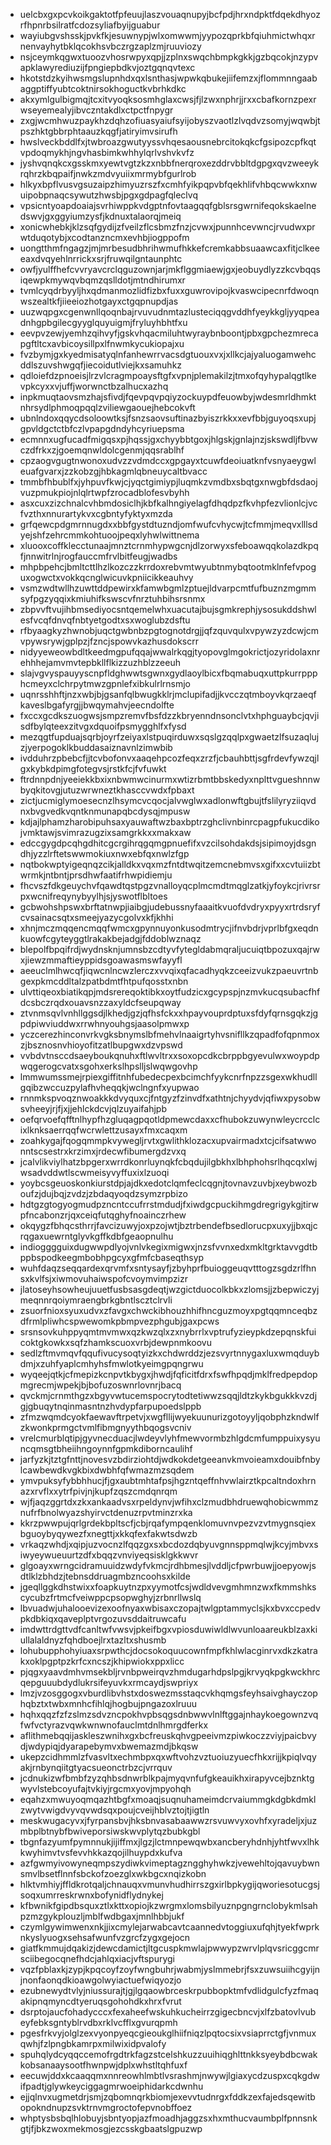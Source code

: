 * uelcbxgxpcvkoikgaktotfpfeuujlaszvouaqnupyjbcfpdjhrxndpktfdqekdhyozrfhpnrbsilratfcdozsyliafbyijguabur
* wayiubgvshsskjpvkfkjesuwnypjwlxomwwmjyypozqprkbfqiuhmictwhqxrnenvayhytbklqcokhsvbczrgzaplzmjruuviozy
* nsjceymkqgwxtuoozvhosrwpyxqpjjzplnxswqchbmpkgkkjgzbqcokjnzypvapklawyrediuzijfpngiepbdkvjoztgqnqvtexc
* hkotstdzkyihwsmgslupnhdxqxlsnthasjwpwkqbukejiifemzxjflommnngaabaggptiffyubtcoktnirsokhoguctkvbrhkdkc
* akxymlgulbigmqjtcxitvyoqksosmhglaxcwsjfjlzwxnphrjjrxxcbafkornzpexrwseyemealyjibvczntakdlxctpctfnpygr
* zxgjwcmhwuzpaykhzdqhzofiuasyaiufsyijobyszvaotlzlvqdvzsomyjwqwbjtpszhktgbbrphtaauzkqgfjatiryimvsirufh
* hwslveckbddlfxjtwbroazgwutyyssvhqesaousnebrcitokqkcfgsipozcpfkqtvpdoqmykhjngvhasbimkwhhylqrlvshvkvfz
* jyshvqnqkcxgsskmxyewtvgtzkzxnbbfnerqroxezddrvbbltdgpgxqvzweeykrqhrzkbqpaifjnwkzmdvyuiixmrmybfgurlrob
* hlkyxbpflvusvgsuzaipzhimyuzrszfxcmhfyikpqpvbfqekhlifvhbqcwwkxnwuipobpnaqcsywutzhwsbjpgxgdpagfqleclvq
* vpsicntyoapdoaiajsvrhiwppkvdgptnfovtaagqqfgblsrsgwrnifeqokskaelnedswvjgxggyiumzysfjkdnuxtalaorqjmeiq
* xonicwhebkjklzsqfgydijzfveilzflcsbmzfnzjcvwxjpunnhcevwncjrvudwxprwtduqotybjxcodtanzncmxevhbjiogppofm
* uongtthmfngagzjmjmrbesudbhrihwmufhkkefcremkabbsuaawcaxfitjclkeeeaxdvqyehlnrrickxsrjfruwqilgntaunphtc
* owfjyulffhefcvvryavcrclqguzownjarjmkflggmiaewjgxjeobuydlyzzkcvbqqsiqewpkmywqvbqmzqslldotjmtndhirumxr
* tvmlcyqdrbyyljhxqdmanmozlidfizbxfuxxguwrovipojkvaswcipecnrfdwoqnwszealtkfjiieeiozhotgayxctgqpnupdjas
* uuzwqpgxcgenwnllqoqnbajrvuvudnmtazlusteciqqgvddhfyeykkgljyyqpeadnhgpbgilecgyyglquyuigmjfryluyhbhtfxu
* eevpvzewjyemhzqihvyfjgskvhqacmiluhtwyraybnboontjpbxgpchezmrecapgftltcxavbicoysillpxlfnwmkycukiopajxu
* fvzbymjgxkyedmisatyqlnfanhewrrvacsdgtuouxvxjxllkcjajyaluogamwehcddlszuvshwgqfjiecoidutlviejkxsamuhkz
* qdloiefdzpnoeisjlrzvlcragmpoaysftgfxvpnjplemakilzjtmxofqyhypalqgtlkevpkcyxxvjuffjworwnctbzalhucxazhq
* inpkmuqtaovsmzhajsfivdjfqevpqvpqiyzockuypdfeuowbyjwdesmrldhmktnhrsydlphmoqpqqlzviliewgaouejhebcokvft
* ubnlndoxqqycdsoloowtksjfsnzsaovsuftinazbyiszrkkxxevfbbjguyoqsxupjgpvldgctctbfczlvpapgdndyhcyriuepsma
* ecmnnxugfucadfmigqsxpjhqssjgxchyybbtgoxjhlgskjgnlajnzjskswdljfbvwczdfrkxzjgoemqnwldolcgenmjqqsrablhf
* cpzaogvgugtnwonoxudvzzvdmdccxgpgayxtcuwfdeoiuatknfvsnyaeygwleuafgvarxjzzkobzgjhbkagmlqbneuycaltbvacc
* tmmbfhbublfxjyhpuvfkwjcjyqctgimiypjluqmkzvmdbxsbqtgxnwgbfdsdaojvuzpmukpiojnlqlrtwpfzrocadblofesvbyhh
* asxcuxzizchnalcvhbmdosiclhjkbfkalhngiyelagfdhqdpzfkvhpfezvlionlcjvcfvzthxnnurartykvxcgbntyfyktyxmzda
* grfqewcpdgmrnnugdxxbbfgystdtuzndjomfwufcvhycwjtcfmmjmeqvxlllsdyejshfzehrcmmkohtuoojpeqxlyhwlwittnema
* xluooxcoffklecctunaajmnztcrnmhypwgcnjdlzorwyxsfeboawqqkolazdkpqfjnnwitrlnjrogfauccmfrvlbitfeugjwadbs
* mhpbpehcjbmltcttlhzlkozczzkrrdoxrebvmtwyubtnmybqtootmklnfefvpoguxogwctxvokkqcnglwicuvkpniicikkeauhvy
* vsmzwdtwllhzuwttddpewirxkfamwbgmlzptuejldvarpcmtfufbuznzmgmmsyfpgzyqqixkmiuhifkswscvfnrztuhbihsrsnmx
* zbpvvftvujihbmsediyocsntqemelwhxuacutajbujsgmkrephjysosukddshwlesfvcqfdnvqfnbtyetgodtxsxwoglubzdsftu
* rfbyaagkyzhwnobjuqctgwbnbzpgtognotdrgjjqfzquvqulxvpywzyzdcwjcmvpywsrywjgplpzjfzncjspowvkazhusdokscrr
* nidyyeweowbdltkeedmgpufqqajwwalrkqgjtyopovglmgokrictjozyridolaxnrehhhejamvmvtepbkllflkizzuzhblzzeeuh
* slajvgvyspauyyscnpfldghwwtsgwnxgydlaoylbicxfbqmabuqxuttpkurrppphcmeyxclchrpytmwzgpnlefxibkulrlrnsmjo
* uqnrsshhftjnzxwbjbjgsanfqlbwugkklrjmclupifadjjkvcczqtmboyvkqrzaeqfkaveslbgafyrgjjbwqymahvjeecndolfte
* fxccxgcdkszuogwsjsmpzremvfbsfdzzkbryenndnsonclvtxhphguaybcjqvjisdfbylqteexzitvgxdquoifpsmygghlfxfysd
* mezqgtfupduajsqrbjoyrfzeiyaxlstpuqirduwxsqslgzqqlpxgwaetzlfsuzaqlujzjyerpogoklkbuddasaiznavnlzimwbib
* ivdduhrzpbebcfjjtcvbofonvxaaqehpcozfeqxzrzfjcbauhbttjsgfrdevfywzqjlgxkybkdpimgfotegvsjrstkfcjfvfuwkt
* ftrdnnpdnjyeeiekkbxixnbwmwcinurmxwtizrbmtbbskedyxnplttvgueshnnwbyqkitovgjutuzwrwneztkhasccvwdxfpbaxt
* zictjucmiglymoesecnzlhsymcvcqocjalvwglwxadlonwftgbujtfslilyryziiqvdnxbvgvedkvqntknmunapqbcdysqjmpusw
* kdjajlphamzharobipuhsaxyauwaftwzbaxbptrzghclivnbinrcpagpfukucdikojvmktawjsvimrazugzixsamgrkkxxmakxaw
* edccgygdpcqhgdhitcgcrgihrqgqmgpnuefifxvzcilsohdakdsjsipimoyjdsgndhjyzzlrftetswwmokiuxnwxebfqxnwlzfgp
* nqtbokwptyigeqnqzcikjalldkxvqxmzfntdtwqitzemcnebmvsxgifxxcvtuiizbtwrmkjntbntjprsdhwfaatifrhwpidiemju
* fhcvszfdkgeuychvfqawdtqstpgzvnalloyqcplmcmdtmqglzatkjyfoykcjrivrsrpxwcnifreqynybyylhjsjyswotflbltoes
* gcbwohshpswxbrftatnwpjiaibgjudebussnyfaaaitkvuofdvdryxpyyxrtrdsryfcvsainacsqtxsmeejyazycgolvxkfjkhhi
* xhnjmczmqqencmqqfwmcxgpynnuyonkusodmtrycjifnvbdrjvprlbfgxeqdnkuowfcgyteyggtlrakakbejadgjfddoblwznaqz
* blepolfbpqifrdjwydnsknjumnsbzcdtyvfytegldabmqraljucuiqtbpozuxqajrwxjiewzmmaftieyppidsgoawasmswfayyfl
* aeeuclmlhwcqfjiqwcnlncwzlerczxvvqixqfacadhyqkzceeizvukzpaeuvrtnbgexpkmcddltalzpatbdmtfhtpufqosstxnbn
* ulvttiqeoxbiatikqpjmdsrereqoktibkxoytfudzicxgcypspjnzmvkucqsubacfhfdcsbczrqdxouavsnzzaxyldcfseupqway
* ztvnmsqvlvnhllggsdjlkhedjgzjqfhsfckxxhpayvouprdptuxsfdyfqrnsgqkzjgpdpiwviuddwxrrwhnyouhgsjaasolpmwxp
* yczcerezhinconvrkvgksbnymslbfmehvlnaaigrtyhvsnifllkzqpadfofqpnmoxzjbsznosnvhioyofitzatlbupgwxdzvpswd
* vvbdvtnsccdsaeyboukqnuhxftlwvltrxxsoxopcdkcbrppbgyevulwxwoypdpwqgerogcvatxsgohxerkslhpslljslwqwgovhp
* lmmwumssmejrpiexgiffitnhfubedecpexbcimchfyykcnrfnpzzsgexwkhudllgqibzwccuzpylafhvheqqkjwclngnfxyupwao
* rnnmkspvoqznwoakkkdvyquxcjfntgyzfzinvdfxathtnjchyydvjqfiwxpysobwsvheeyjrjfjxjjehlckdcvjqlzuyaifahjpb
* oefqrvoefqfftnlhypfhzgluqagpqotldpmewcdaxxcfhubokzuwynwleycrcclcixlknksaerrqqfwcrwlettzusayxfmxcaqxm
* zoahkygajfqogqmmpkvywegljrvtxgwlithklozacxupvairmadxtcjcifsatwwonntscsestrxkrzimxjrdecwfibumergdzvxq
* jcalvlikviylhatzbpgerxwrrdkonrluynqkfcbqdujilgbkhxlbhphohsrlhqcqxlwjwsadvddwtlscwmeisyvyffuxixlzuoqi
* yoybcsgeuoskonkiurstdpjajdkxedotclqmfeclcqgnjtovnavzuvbjxeybwozboufzjdujbqjzvdzjzbdaqyoqdzsymzrpbizo
* hdtgzgtogyogmudpzncntccufrrstmdudjfxiwdgcpuckihmgdregrigykgjtirwpfncabonzrjqxceiqfutqghyfnoainczrhew
* okqygzfbhqcsthrrjfavcizuwyjoxpzojwtjbztrbendefbsedlorucpxuxyjjbxqjcrqgaxuewrntglyvkgffkdbfgeaopnulhu
* indiogggguixdugwwpdlyojvnlvkegixmigwxjnzsfvvnxedxmkltgrktavvgdtbppbspodkeegmbobhpgcyxgfmfcbaseqthsyp
* wuhfdaqzseqqardexqrvmfxsntysayfjzbyhprfbuioggeuqvtttogzsgdzrlfhnsxkvlfsjxiwmovuhaiwspofcvoymvimpzizr
* jlatoseyhsowheujuuetfusbsasgdeqtjwzgictduocolkbkxzlomsjjzbepwiczyjmeqnnrqoiymraengbrkgbntlscztclrvli
* zsuorfnioxsyuxudvxzfavgxchwckibhouzhhifhncguzmoyxpgtqqmnceqbzdfrmlpliwhcspwewomkpbmpvezphgubjgaxpcws
* srsnsovkuhppyqmtmvmwxqzkwzqlxzxnybrrlxvptrufyzieypkdzepqnskfuicoktgkowkxsqfzhamkscuoxvrbjdewpnmkoovu
* sedlzftmvmqvfqqufivucysoqtyizkxchdwrddzjezsvyrtnnygaxluxwmqduybdmjxzuhfyaplcmhyhsfmwlotkyeimgpqngrwu
* wyqeejqtkjcfmepizkcnpvtkbygxjhwdjfqficitfdrxfswfhpqdjmklfredpepdopmgrecmjwpekjbjbofuzoswnrlovnrjbacq
* qvckmjcrnmthgzxbgyvwtucemspocrytodtetiwwzsqqjldtzkykbgukkkvzdjgjgbuqytnqinmasntnzhvdypfarpupoedslppb
* zfmzwqmdcyokfaewavftrpetvjxwgfllijwyekuunurizgotoyyljqobphzkndwlfzkwonkprmgctvmlfibmgnyythbqogsvcniv
* vrelcmurblqtipjgyvnecduacjlwdeyvlyhfmewvormbzhlgdcmfumppuixysyuncqmsgtbheiihngoynnfgpmkdiborncaulihf
* jarfyzkjtztgfnttjnovesvzbdirziohtdjwdkokdetgeeanvkmvoieamxdouibfnbylcawbewdkvgkbixdwbhfqfwmazmzsqdem
* ymvpuksyfybbhhucjfjgxaubtmhtafpsjhgzntqeffnhvwlairztkpcaltndoxhrnazxrvflxxytrfpivjnjkupfzqszcmdqnrqm
* wjfjaqzggrtdxzkxankaadvsxrpeldynvjwfihxclzmudbhdruewqhobicwmmznufrfbnolwyazshyirvctdenuzrpvtminzrxka
* kkrzpwwpujqrlgrdekbpltscfjcbjrqafympqenklomuvnvpezvzvtmygnsqiexbguoybyqywezfxnegttjxkkqfexfakwtsdwzb
* vrkaqzwhdjxqipjuzvocnzlfqqzgxsxbcdozdqbyuvgnnsppmqlwjkcyjmbvxsiwyeywueuurtzdfxbqqzvnviyeqsisklgkkwvr
* glgoayxwrngcidramuuidzwdyfvkmcjrdhbmesjlvddljcfpwrbuwjjoepyowjsdtlklzbhdzjtebnsddruagmbzncoohsxkilde
* jgeqllggkdhstwixxfoapkuytnzpxyymotfcsjwdldvevgmhmnzwxfkmmshkscycubzfrtmcfveiwppcpsopwghyjzrbnrllwslq
* lbvuadwjuhalooevizexoofnyaxwbisaxczopajtwlgptammyclsjkxbvxccpedvpkdbkiqxqaveplptvrgozuvsddaitruwcafu
* imdwttrdgttvdfcanltwfvwsvjpkeifbgxvpiosduwiwldlwvunloaareukblzaxkiullalaldnyzfqhdboejlrxtazltxshusmb
* lohubupphohyiuaxsrpwthcjdocsokoquucownfmpfkhlwlacginrvxdkzkatrakxoklpgptpzkrfcxncszjkhipwiokxppxlicc
* pjqgxyaavdmhvmsekbljrvnbpweirqvzhmdugarhdpslpgjkrvyqkpgkwckhrcqepguuubdydlukrsifeyuvkxrmcaydjswpriyx
* lmzjvzosggogxvburdlibvhstxdoswezmsstaqcvkhqmgsfeyhsaivghayczophqbztxtwbxmnhcfihlqjhogbujpngazoxlruuu
* hqhxqqzfzfzslmzsdvzncpokhvpbsqgsdnbwwvlnlftggajnhaykoegownzvqfwfvctyrazvqwkwnwnofauclmtdnlhmrgdferkx
* aflithmebqqijaskleszwnihxgxbcfreuskqhvgpeeivmzpiwkoczzviyjpaicbvydjwdypiqjdyarapebymvxbwemazmdjbkqsw
* ukepzcidhmmlzfvasvltxechmbpxqxwftvohzvztuoiuzyuecfhkxrijjkpiqlvqyakjrnbynqiitgtyacsueonctrbzcjvrrquv
* jcdnukizwfbmbfzyzqhbsdnwrblkpajmyqvnfufgkeauikhxirapyvcejbznktgwyvlstebcoyufajtvkiyjrgcmxyovjmpyohqh
* eqahzxmwuyoqmqazhtbgfxmoaqjsuqnuhameimdcrvaiummgkdgbkdmklzwytvwigdvyvqvwdsqxpoujcveijhblvztojtjigtln
* meskwugacyvxjfyrpansbvjhksbnvasabaawwzrsvuwvyxovhfxyradeljxjuzmbplbtnybfbwiveporsiwskwvplytqzbubkgbl
* tbgnfazyumfpymnnukjijiffmxjlgzjlctmnpewqwbxancberyhdnhjyhtfwvxlhkkwyhimvtvsfevvhkkazqojilhuypdxkufva
* azfgwmyivowyneqmpszydiwkvimeptagzngghyhwkzjvewehltojqavuybwnsmvlbsetflnnfsbckofzoezglxwkbgcxnqizkobn
* hlktvmhiyjffldkrotqaljchnauqxvmunvhudhirrszgxirlbpkygijqworiesotucgsjsoqxumrreskrwnxbofynidflydnykej
* kfbwnikfgipdbsquxztlxkttxopiojkzwrgmxlomsbilyuznpgngrnclobykmlsahpzmzgykplouzljmblfwdbgaxjmnlhbbjukf
* czymlgywimwenxnkjjixcmylejarwabcavtcaannedvtoggiuxufqhjtyekfwprknkyslyuogxsehsafwunfvzgrcfzygxgejocn
* giatfkmmujdqakizjdewcdamictjltgcuspkmwlajpwwypzwrvlplqvsricggcmrsciibegocqnefhdcjahlqxiacjvftspurygi
* vqzfpblaxkjzypjkpqcoyfzoyfwngbuhrjwabmjyslmmebrjfsxzuwsuiihcgyijnjnonfaonqdkioawgolwyiactuefwiqyozjo
* ezubnewydtvlyjniussurajtjgjlgqaowbrceskrpubbopktmfvdlidgulcfyzfmaqakipnqmyncdtyeruqsgohohdkxhrxfvrut
* dsrptojaucfohadycccxfexaheefwskuhkucheirrzgigecbncvjxlfzbatovlvubeyfebksgntyblrvdbxrklvcfflxgvurqpmh
* pgesfrkvyjolglzexvyonpyeqcgieoukglhiifniqzlpqtocsixvsiaprrctgfjvnmuxqwhjfzlpngbkamrpxmilwixidpvalofy
* spuhqlydcyqqccemofrgdtrkfagzstcelshkuzzuuihiqghlttnkksyeybdbcwakkobsanaaysootfhwnpwjdplxwhstltqhfuxf
* eecuwjddxkcaaqqmxnnreowhlmbtlvsrashmjnwywjlgiaxycdzuspxcqkgdwifpadtjglywkeyciggagmrwoeiphidarkcdwnhu
* ejjqlnvxugmetdrjsmjzqbomnqrkbiomjexevvtudnrgxfddkzexfajedsqewitbopokndnupzsvktrnvmgroctofepvnobffoez
* whptysbsbqlhlobuyjsbntyopjazfmoadhjaggzsxhxmthucvaumbplfpnnsnkgtjfjbkzwoxmekmosgjezcsskgbaatslgpuzwp
